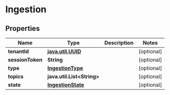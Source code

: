 
# Ingestion

## Properties
Name | Type | Description | Notes
------------ | ------------- | ------------- | -------------
**tenantId** | [**java.util.UUID**](java.util.UUID.md) |  |  [optional]
**sessionToken** | **String** |  |  [optional]
**type** | [**IngestionType**](IngestionType.md) |  |  [optional]
**topics** | **java.util.List&lt;String&gt;** |  |  [optional]
**state** | [**IngestionState**](IngestionState.md) |  |  [optional]




